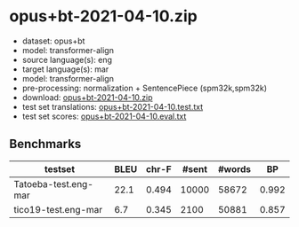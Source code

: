 # opus+bt-2021-04-10.zip

* dataset: opus+bt
* model: transformer-align
* source language(s): eng
* target language(s): mar
* model: transformer-align
* pre-processing: normalization + SentencePiece (spm32k,spm32k)
* download: [opus+bt-2021-04-10.zip](https://object.pouta.csc.fi/Tatoeba-MT-models/eng-mar/opus+bt-2021-04-10.zip)
* test set translations: [opus+bt-2021-04-10.test.txt](https://object.pouta.csc.fi/Tatoeba-MT-models/eng-mar/opus+bt-2021-04-10.test.txt)
* test set scores: [opus+bt-2021-04-10.eval.txt](https://object.pouta.csc.fi/Tatoeba-MT-models/eng-mar/opus+bt-2021-04-10.eval.txt)

## Benchmarks

| testset | BLEU  | chr-F | #sent | #words | BP |
|---------|-------|-------|-------|--------|----|
| Tatoeba-test.eng-mar 	| 22.1 	| 0.494 	| 10000 	| 58672 	| 0.992 |
| tico19-test.eng-mar 	| 6.7 	| 0.345 	| 2100 	| 50881 	| 0.857 |

